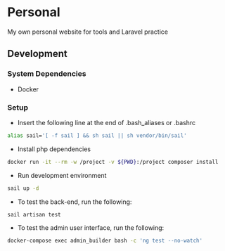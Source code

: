 # Personal
My own personal website for tools and Laravel practice

## Development

### System Dependencies
- Docker 

### Setup
- Insert the following line at the end of .bash_aliases or .bashrc
```bash
alias sail='[ -f sail ] && sh sail || sh vendor/bin/sail'
```
- Install php dependencies
```bash
docker run -it --rm -w /project -v ${PWD}:/project composer install
```
- Run development environment
```bash
sail up -d
```
- To test the back-end, run the following:
```bash
sail artisan test
```
- To test the admin user interface, run the following:
```bash
docker-compose exec admin_builder bash -c 'ng test --no-watch'
```
